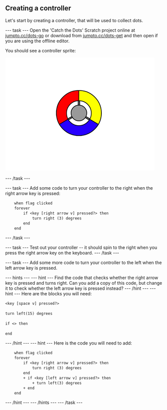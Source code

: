 ## Creating a controller

Let's start by creating a controller, that will be used to collect dots.

--- task ---
Open the 'Catch the Dots' Scratch project online at <a href="http://jumpto.cc/dots-go" target="_blank">jumpto.cc/dots-go</a> or download from <a href="http://jumpto.cc/dots-get" target="_blank">jumpto.cc/dots-get</a> and then open if you are using the offline editor.

You should see a controller sprite:

![screenshot](images/dots-controller.png)

--- /task ---

--- task ---
Add some code to turn your controller to the right when the right arrow key is pressed:

```blocks
	when flag clicked
	forever
		if <key [right arrow v] pressed?> then
			turn right (3) degrees
		end
	end
```
--- /task ---

--- task ---
Test out your controller -- it should spin to the right when you press the right arrow key on the keyboard.
--- /task ---

--- task ---
Add some more code to turn your controller to the left when the left arrow key is pressed.

--- hints ---
--- hint ---
Find the code that checks whether the right arrow key is pressed and turns right. Can you add a copy of this code, but change it to check whether the left arrow key is pressed instead? 
--- /hint ---
--- hint ---
Here are the blocks you will need:
```blocks
<key [space v] pressed?>

turn left(15) degrees

if <> then

end
```
--- /hint ---
--- hint ---
Here is the code you will need to add:
```blocks
	when flag clicked
	forever
		if <key [right arrow v] pressed?> then
			turn right (3) degrees
		end
        + if <key [left arrow v] pressed?> then
			+ turn left(3) degrees
		+ end
	end
```
--- /hint ---
--- /hints ---
--- /task ---
